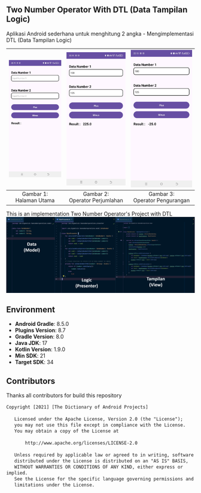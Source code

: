 ## Two Number Operator With DTL (Data Tampilan Logic)

Aplikasi Android sederhana untuk menghitung 2 angka - Mengimplementasi DTL (Data Tampilan Logic)

| ![Gambar 1](./documentation/SS01_TwoNumberOperator.jpg) | ![Gambar 2](./documentation/SS02_TwoNumberOperator.jpg) | ![Gambar 3](./documentation/SS03_TwoNumberOperator.jpg) |
|:-------------------------------------------------------:|:-------------------------------------------------------:|:-------------------------------------------------------:|
|              Gambar 1: <br> Halaman Utama               |           Gambar 2: <br> Operator Perjumlahan           |           Gambar 3: <br> Operator Pengurangan           |

This is an implementation Two Number Operator's Project with DTL
![Gambar 4](./documentation/SS04_TwoNumberOperator.png)

## Environment
- **Android Gradle**: 8.5.0
- **Plugins Version**: 8.7
- **Gradle Version**: 8.0
- **Java JDK**: 17
- **Kotlin Version**: 1.9.0
- **Min SDK**: 21
- **Target SDK**: 34

## Contributors
Thanks all contributors for build this repository

```
Copyright [2021] [The Dictionary of Android Projects]

   Licensed under the Apache License, Version 2.0 (the "License");
   you may not use this file except in compliance with the License.
   You may obtain a copy of the License at

       http://www.apache.org/licenses/LICENSE-2.0

   Unless required by applicable law or agreed to in writing, software
   distributed under the License is distributed on an "AS IS" BASIS,
   WITHOUT WARRANTIES OR CONDITIONS OF ANY KIND, either express or implied.
   See the License for the specific language governing permissions and
   limitations under the License.
   
```   
